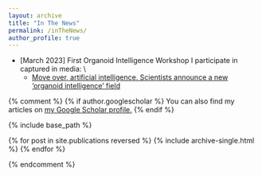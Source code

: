 ```yaml
---
layout: archive
title: "In The News"
permalink: /inTheNews/
author_profile: true
---
```



* [March 2023] First Organoid Intelligence Workshop I participate in captured in media: \\
  - [Move over, artificial intelligence. Scientists announce a new ‘organoid intelligence’ field](https://www.cnn.com/2023/03/02/world/brain-computer-organoids-scn/index.html)

{% comment %}
{% if author.googlescholar %}
  You can also find my articles on <u><a href="{{author.googlescholar}}">my Google Scholar profile</a>.</u>
{% endif %}

{% include base_path %}

{% for post in site.publications reversed %}
  {% include archive-single.html %}
{% endfor %}

{% endcomment %}
